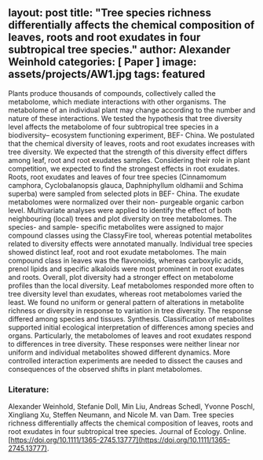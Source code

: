 
layout: post
title:  "Tree species richness differentially affects the chemical composition of leaves, roots and root exudates in four subtropical tree species."
author: Alexander Weinhold
categories: [ Paper ]
image: assets/projects/AW1.jpg
tags: featured
---

Plants produce thousands of compounds, collectively called the metabolome, which mediate interactions with other organisms. The metabolome of an individual plant may change according to the number and nature of these interactions. We tested the hypothesis that tree diversity level affects the metabolome of four subtropical tree species in a biodiversity– ecosystem functioning experiment, BEF- China. We postulated that the chemical diversity of leaves, roots and root exudates increases with tree diversity. We expected that the strength of this diversity effect differs among leaf, root and root exudates samples. Considering their role in plant competition, we expected to find the strongest effects in root exudates.
Roots, root exudates and leaves of four tree species (Cinnamomum camphora, Cyclobalanopsis glauca, Daphniphyllum oldhamii and Schima superba) were sampled from selected plots in BEF- China. The exudate metabolomes were normalized over their non- purgeable organic carbon level. Multivariate analyses were applied to identify the effect of both neighbouring (local) trees and plot diversity on tree metabolomes. The species- and sample- specific metabolites were assigned to major compound classes using the ClassyFire tool, whereas potential metabolites related to diversity effects were annotated manually.
Individual tree species showed distinct leaf, root and root exudate metabolomes. The main compound class in leaves was the flavonoids, whereas carboxylic acids, prenol lipids and specific alkaloids were most prominent in root exudates and roots. Overall, plot diversity had a stronger effect on metabolome profiles than the local diversity. Leaf metabolomes responded more often to tree diversity level than exudates, whereas root metabolomes varied the least. We found no uniform or general pattern of alterations in metabolite richness or diversity in response to variation in tree diversity. The response differed among species and tissues.
Synthesis. Classification of metabolites supported initial ecological interpretation of differences among species and organs. Particularly, the metabolomes of leaves and root exudates respond to differences in tree diversity. These responses were neither linear nor uniform and individual metabolites showed different dynamics. More controlled interaction experiments are needed to dissect the causes and consequences of the observed shifts in plant metabolomes.


### Literature:
Alexander Weinhold, Stefanie Doll, Min Liu, Andreas Schedl, Yvonne Poschl, Xingliang Xu, Steffen Neumann, and Nicole M. van Dam. Tree species richness differentially affects the chemical composition of leaves, roots and root exudates in four subtropical tree species. Journal of Ecology. Online. [https://doi.org/10.1111/1365-2745.13777](https://doi.org/10.1111/1365-2745.13777). 
